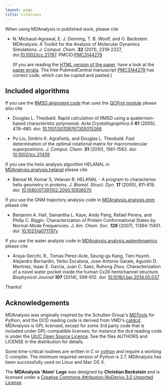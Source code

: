 ```yaml
---
layout: page
title: Citations
---
```


When using MDAnalysis in published work, please cite

 * <a name="MichaudAgrawal2011"></a>N. Michaud-Agrawal, E. J. Denning, T. B. Woolf, and
   O. Beckstein. MDAnalysis: A Toolkit for the Analysis of Molecular Dynamics
   Simulations. *J. Comput. Chem.* **32** (2011), 2319-2327,
   doi:[10.1002/jcc.21787](http://dx.doi.org/10.1002/jcc.21787). 
   PMCID:[PMC3144279](http://www.ncbi.nlm.nih.gov/pmc/articles/PMC3144279/)

   (If you are reading the [HTML version of the
   paper](http://onlinelibrary.wiley.com/doi/10.1002/jcc.21787/full),
   have a look at the [paper
   errata]({{site.baseurl}}pages/errata).
   The free PubmedCentral manuscript
   [PMC3144279](http://www.ncbi.nlm.nih.gov/pmc/articles/PMC3144279/)
   has correct code, which can be copied and pasted.)

## <a name="IncludedAlgorithms"></a>Included algorithms ##

If you use the [RMSD alignment
code](https://pythonhosted.org/MDAnalysis/documentation_pages/analysis/align.html)
that uses the [QCProt
module](https://pythonhosted.org/MDAnalysis/documentation_pages/core/qcprot.html)
please also cite

 * Douglas L. Theobald. Rapid calculation of RMSD using a quaternion-based
   characteristic polynomial. *Acta Crystallographica A* **61** (2005),
   478-480. doi: [10.1107/S0108767305015266](http://doi.org/10.1107/S0108767305015266)

 * Pu Liu, Dmitris K. Agrafiotis, and Douglas L. Theobald. Fast determination
   of the optimal rotational matrix for macromolecular
   superpositions. *J. Comput. Chem.* **31** (2010), 1561-1563. doi:
   [10.1002/jcc.21439](http://doi.org/10.1002/jcc.21439) 

If you use the helix analysis algorithm HELANAL in
[MDAnalysis.analysis.helanal](https://pythonhosted.org/MDAnalysis/documentation_pages/analysis/helanal.html)
please cite

 * Bansal M, Kumar S, Velavan R. HELANAL - A program to characterise helix
   geometry in proteins. *J. Biomol. Struct. Dyn.* **17** (2000),
   811-819. doi:
   [10.1080/07391102.2000.10506570](http://doi.org/10.1080/07391102.2000.10506570)

If you use the GNM trajectory analysis code in
[MDAnalysis.analysis.gnm](https://pythonhosted.org/MDAnalysis/documentation_pages/analysis/gnm.html)
please cite

 * Benjamin A. Hall, Samantha L. Kaye, Andy Pang, Rafael Perera, and Philip
   C. Biggin. Characterization of Protein Conformational States by Normal-Mode
   Frequencies. *J. Am. Chem. Soc.* **129** (2007), 11394-11401. doi:
   [10.1021/ja071797y](http://doi.org/10.1021/ja071797y)

If you use the water analysis code in
[MDAnalysis.analysis.waterdynamics](https://pythonhosted.org/MDAnalysis/documentation_pages/analysis/waterdynamics.html)
please cite

 * Araya-Secchi, R., Tomas Perez-Acle, Seung-gu Kang, Tien Huynh,
   Alejandro Bernardin, Yerko Escalona, Jose-Antonio Garate, Agustin
   D. Martinez, Isaac E. Garcia, Juan C. Saez, Ruhong
   Zhou. Characterization of a novel water pocket inside the human
   Cx26 hemichannel structure. *Biophysical Journal* ***107*** (2014),
   599-612. doi: [10.1016/j.bpj.2014.05.037](http://doi.org/10.1016/j.bpj.2014.05.037)

Thanks!


## Acknowledgements

MDAnalysis was originally inspired by the Schulten Group's
[MDTools](http://www.ks.uiuc.edu/Development/MDTools/) for Python, and the DCD
reading code is derived from VMD's
[catdcd](http://www.ks.uiuc.edu/Development/MDTools/catdcd/). MDAnalysis is GPL
licensed, except for some 3rd party code that is included under GPL-compatible
licenses; for instance the dcd reading code is under the [UIUC Open Source
Licence](http://www.ks.uiuc.edu/Development/MDTools/catdcd/license.html). See
the files AUTHORS and LICENSE in the distribution for details.

Some time-critical routines are written in C or [cython](http://cython.org) and
require a working C compiler. The minimum required version of Python is
2.7. MDAnalysis has been successfully used on Linux and Mac OS X.

The **MDAnalysis 'Atom' Logo** was designed by **Christian Beckstein** and is
licensed under a [Creative Commons Attribution-NoDerivs 3.0 Unported
License](http://creativecommons.org/licenses/by-nd/3.0/).

